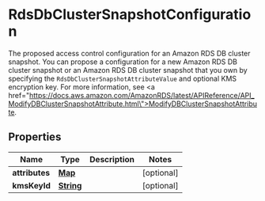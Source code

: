 

# RdsDbClusterSnapshotConfiguration

The proposed access control configuration for an Amazon RDS DB cluster snapshot. You can propose a configuration for a new Amazon RDS DB cluster snapshot or an Amazon RDS DB cluster snapshot that you own by specifying the <code>RdsDbClusterSnapshotAttributeValue</code> and optional KMS encryption key. For more information, see <a href=\"https://docs.aws.amazon.com/AmazonRDS/latest/APIReference/API_ModifyDBClusterSnapshotAttribute.html\">ModifyDBClusterSnapshotAttribute</a>.

## Properties

| Name | Type | Description | Notes |
|------------ | ------------- | ------------- | -------------|
|**attributes** | [**Map**](Map.md) |  |  [optional] |
|**kmsKeyId** | [**String**](String.md) |  |  [optional] |



